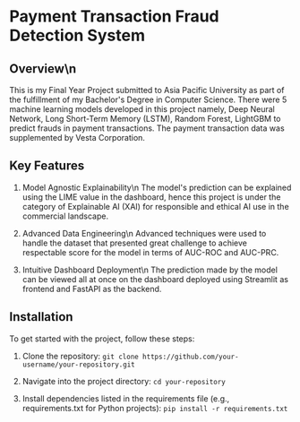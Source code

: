# Payment Transaction Fraud Detection System
## Overview\n
This is my Final Year Project submitted to Asia Pacific University as part of the fulfillment of my Bachelor's Degree in Computer Science. There were 5 machine learning models developed in this project namely, Deep Neural Network, Long Short-Term Memory (LSTM), Random Forest, LightGBM to predict frauds in payment transactions. The payment transaction data was supplemented by Vesta Corporation.

## Key Features
1) Model Agnostic Explainability\n
The model's prediction can be explained using the LIME value in the dashboard, hence this project is under the category of Explainable AI (XAI) for responsible and ethical AI use in the commercial landscape.

2) Advanced Data Engineering\n
Advanced techniques were used to handle the dataset that presented great challenge to achieve respectable score for the model in terms of AUC-ROC and AUC-PRC.

3) Intuitive Dashboard Deployment\n
The prediction made by the model can be viewed all at once on the dashboard deployed using Streamlit as frontend and FastAPI as the backend.

## Installation
To get started with the project, follow these steps:

1) Clone the repository:
```git clone https://github.com/your-username/your-repository.git```

2) Navigate into the project directory:
```cd your-repository```

3) Install dependencies listed in the requirements file (e.g., requirements.txt for Python projects):
```pip install -r requirements.txt```
